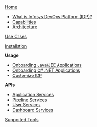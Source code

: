 

[Home](https://github.com/Infosys/openIDP/wiki)

* [What is Infosys DevOps Platform (IDP)?](https://github.com/Infosys/openIDP/wiki/IDP-Intro)
* [Capabilities](https://github.com/Infosys/openIDP/wiki/Capabilities)
* [Architecture](https://github.com/Infosys/openIDP/wiki/Architecture)


[Use Cases](https://github.com/Infosys/openIDP/wiki/Use-Cases)

[Installation](https://github.com/Infosys/openIDP/wiki/Installation)

**Usage**

* [Onboarding Java/JEE Applications](https://github.com/Infosys/openIDP/wiki/Java-User-Document)
* [Onboarding C# .NET Applications](https://github.com/Infosys/openIDP/wiki/DotNet-User-Document)
* [Customize IDP](https://github.com/Infosys/openIDP/wiki/Customize-IDP)


**APIs**

* [Application Services](https://github.com/Infosys/openIDP/wiki/Application-Services)
* [Pipeline Services](https://github.com/Infosys/openIDP/wiki/Job-Services)
* [User Services](https://github.com/Infosys/openIDP/wiki/User-Services)
* [Dashboard Services](https://github.com/Infosys/openIDP/wiki/Dashboard-Services)

[Supported Tools](https://github.com/Infosys/openIDP/wiki/Supported-Tools)









